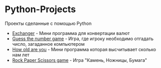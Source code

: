 # Python-Projects
Проекты сделанные с помощью Python

* [Exchanger](Exchanger) - Мини программа для конвертации валют
* [Guess the number game](https://github.com/PetrNebolsin/Python-Projects/tree/main/Guess%20the%20number%20game) - Игра, где игроку необходимо отгадать число, загаданное компьютером
* [How old are you](https://github.com/PetrNebolsin/Python-Projects/tree/main/How%20old%20are%20you) - Мини программа которая высчитывает сколько нам лет
* [Rock Paper Scissors game](https://github.com/PetrNebolsin/Python-Projects/tree/main/Rock%20Paper%20Scissors%20game) - Игра "Камень, Ножницы, Бумага"
